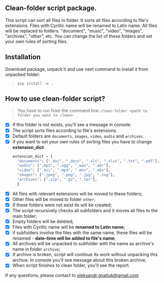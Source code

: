 ## Clean-folder script package.

This script can sort all files in folder. It sorts all files according to file's extensions. Files with Cyrillic name will be renamed to Latin name. All files will be replaced to folders: "document", "music", "video", "images", "archives", "other", etc.
You can change the list of these folders and set your own rules of sorting files.

## Installation

Download package, unpack it and use next command to install it from unpacked folder:
> `pip install -e .`


## How to use clean-folder script?
> You have to run from the command line: `clean-folder <path to folder you want to clean>`

- [x] if this folder is not exists, you'll see a message in console.
- [x] The script sorts files according to file's extensions.
- [x] Default folders are `documents`, `images`, `video`, `audio` and `archives`.
- [x] if you want to set your own rules of sorting files you have to change __extension_dict__:
  ```python
  extension_dict = {
    "documents": [".doc", ".docx", ".xls", ".xlsx", ".txt", ".pdf"],
    "audio": [".mp3", ".ogg", ".wav", ".amr"],
    "video": [".avi", ".mp4", ".mov", ".mkv"],
    "images": [".jpeg", ".png", ".jpg", ".svg"],
    "archives": [".zip", ".gz", ".tar"],
    }
  ```
- [x] All files with relevant extensions will be moved to these folders;
- [x] Other files will be moved to folder `other`;
- [x] if these folders were not exist its will be created;
- [x] The script recursively checks all subfolders and it moves all files to the main folder;
- [x] Empty folders will be deleted;
- [x] Files with Cyrillic name will be **renamed to Latin name**;
- [x] if subfolders involve the files with the same name, these files will be renamed - **date-time will be added to file's name**;
- [x] All archives will be unpacked to subfolder with the name as archive's name in folder `archive`;
- [x] if archive is broken, script will continue its work without unpacking this archive. In console you'll see message about this broken archive;
- [x] When script finishes to clean folder, you'll see the report.

If any questions, please contact to oleksandr.gnatiuk@gmail.com
